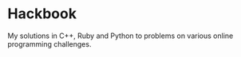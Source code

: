 # Hackbook
My solutions in C++, Ruby and Python to problems on various online programming challenges.
